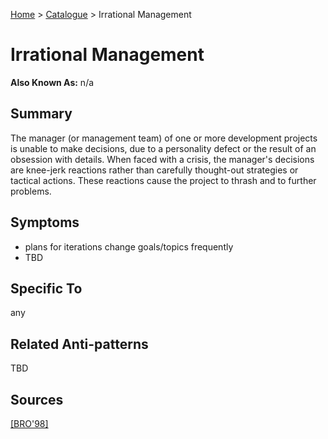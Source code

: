 [Home](../README.md) > [Catalogue](../Antipatterns_catalogue.md) > Irrational Management


# Irrational Management

**Also Known As:** n/a


## Summary

The manager (or management team) of one or more development projects is unable to make decisions, due to a personality defect or the result of an obsession with details.  When faced with a crisis, the manager's decisions are knee-jerk reactions rather than carefully thought-out strategies or tactical actions. These reactions cause the project to thrash and to further problems. 


## Symptoms

 - plans for iterations change goals/topics frequently
 - TBD

## Specific To

any

## Related Anti-patterns

TBD

## Sources

[[BRO'98]](../References.md)
